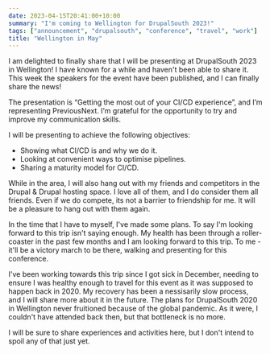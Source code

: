 ```yaml
---
date: 2023-04-15T20:41:00+10:00
summary: "I'm coming to Wellington for DrupalSouth 2023!"
tags: ["announcement", "drupalsouth", "conference", "travel", "work"]
title: "Wellington in May"
---
```


I am delighted to finally share that I will be presenting at DrupalSouth 2023
in Wellington! I have known for a while and haven't been able to share it. This
week the speakers for the event have been published, and I can finally share
the news!

The presentation is “Getting the most out of your CI/CD experience”, and I’m
representing PreviousNext. I’m grateful for the opportunity to try and improve
my communication skills.

I will be presenting to achieve the following objectives:

- Showing what CI/CD is and why we do it.
- Looking at convenient ways to optimise pipelines.
- Sharing a maturity model for CI/CD.

While in the area, I will also hang out with my friends and competitors in the
Drupal & Drupal hosting space. I love all of them, and I do consider them all
friends. Even if we do compete, its not a barrier to friendship for me. It will
be a pleasure to hang out with them again.

In the time that I have to myself, I've made some plans. To say I'm looking
forward to this trip isn't saying enough. My health has been through a
roller-coaster in the past few months and I am looking forward to this trip. To
me - it'll be a victory march to be there, walking and presenting for this
conference.

I've been working towards this trip since I got sick in December, needing to
ensure I was healthy enough to travel for this event as it was supposed to
happen back in 2020. My recovery has been a nessisarily slow process, and I
will share more about it in the future. The plans for DrupalSouth 2020 in
Wellington never fruitioned because of the global pandemic. As it were, I
couldn't have attended back then, but that bottleneck is no more.

I will be sure to share experiences and activities here, but I don't intend
to spoil any of that just yet.